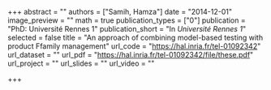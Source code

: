 +++
abstract = ""
authors = ["Samih, Hamza"]
date = "2014-12-01"
image_preview = ""
math = true
publication_types = ["0"]
publication = "PhD: Université Rennes 1"
publication_short = "In *Université Rennes 1*"
selected = false
title = "An approach of combining model-based testing with product Ffamily management"
url_code = "https://hal.inria.fr/tel-01092342"
url_dataset = ""
url_pdf = "https://hal.inria.fr/tel-01092342/file/these.pdf"
url_project = ""
url_slides = ""
url_video = ""

+++
